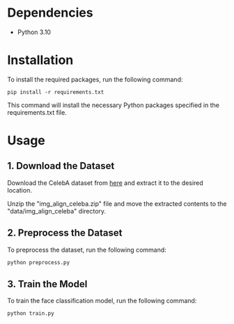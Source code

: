 # Dependencies
* Python 3.10

# Installation
To install the required packages, run the following command:
```pip
pip install -r requirements.txt
```
This command will install the necessary Python packages specified in the requirements.txt file.

# Usage
## 1. Download the Dataset
Download the CelebA dataset from [here](https://mmlab.ie.cuhk.edu.hk/projects/CelebA.html "link") and extract it to the desired location.

Unzip the "img_align_celeba.zip" file and move the extracted contents to the "data/img_align_celeba" directory.

## 2. Preprocess the Dataset
To preprocess the dataset, run the following command:
```python
python preprocess.py
```
## 3. Train the Model
To train the face classification model, run the following command:
```python
python train.py
```

